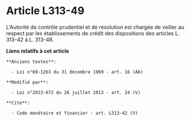# Article L313-49

L'Autorité de contrôle prudentiel et de résolution est chargée de veiller au respect par les établissements de crédit des
dispositions des articles L. 313-42 à L. 313-48.

**Liens relatifs à cet article**

	**Anciens textes**:

	  - Loi n°69-1263 du 31 décembre 1969 - art. 16 (Ab)

	**Modifié par**:

	  - Loi n°2013-672 du 26 juillet 2013 - art. 24 (V)

	**Cite**:

	  - Code monétaire et financier - art. L313-42 (V)
